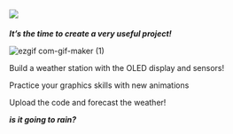 # ![](https://place-hold.it/283x39/FFFFFF/19BF1B/780392&text=WEATHER_STATION&bold&fontsize=23)

***It’s the time to create a very useful project!***

![ezgif com-gif-maker (1)](https://user-images.githubusercontent.com/46779959/84029724-25f01880-a993-11ea-90d6-09cf2a48b768.gif)


Build a weather station with the OLED display and sensors!

Practice your graphics skills with new animations

Upload the code and forecast the weather!

***is it going to rain?***
